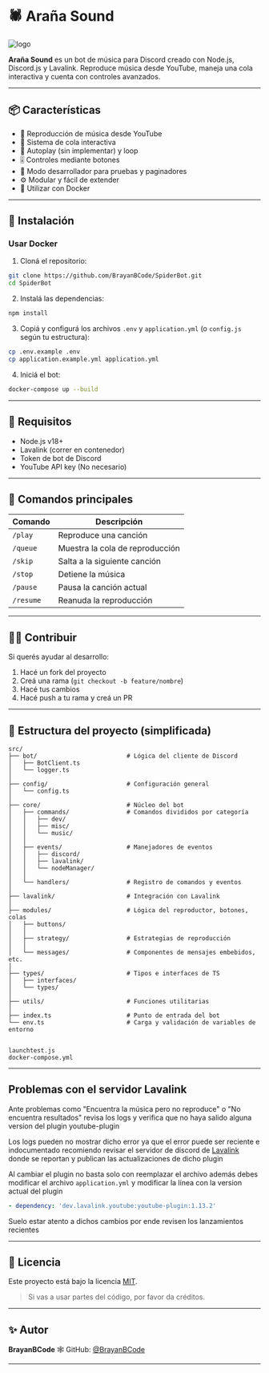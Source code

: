 # 🕷️ Araña Sound

![logo](https://github.com/BrayanBCode/SpiderBot/assets/134159765/527b4a22-a501-4ba1-b2bf-d7eefd0e9fa4)

**Araña Sound** es un bot de música para Discord creado con Node.js, Discord.js y Lavalink. Reproduce música desde YouTube, maneja una cola interactiva y cuenta con controles avanzados.

---

## 📦 Características

- 🎵 Reproducción de música desde YouTube
- 📃 Sistema de cola interactiva
- 🔄 Autoplay (sin implementar) y loop
- 🎚️ Controles mediante botones
- 🧪 Modo desarrollador para pruebas y paginadores
- ⚙️ Modular y fácil de extender
- 🐳 Utilizar con Docker

---

## 🚀 Instalación

### Usar Docker

1. Cloná el repositorio:

```bash
git clone https://github.com/BrayanBCode/SpiderBot.git
cd SpiderBot
```

2. Instalá las dependencias:

```bash
npm install
```

3. Copiá y configurá los archivos `.env` y `application.yml` (o `config.js` según tu estructura):

```bash
cp .env.example .env
cp application.example.yml application.yml
```

4. Iniciá el bot:

```bash
docker-compose up --build
```

---

## 🧰 Requisitos

- Node.js v18+
- Lavalink (correr en contenedor)
- Token de bot de Discord
- YouTube API key (No necesario)

---

## 🧪 Comandos principales

| Comando   | Descripción                     |
| --------- | ------------------------------- |
| `/play`   | Reproduce una canción           |
| `/queue`  | Muestra la cola de reproducción |
| `/skip`   | Salta a la siguiente canción    |
| `/stop`   | Detiene la música               |
| `/pause`  | Pausa la canción actual         |
| `/resume` | Reanuda la reproducción         |

---

## 🧑‍💻 Contribuir

Si querés ayudar al desarrollo:

1. Hacé un fork del proyecto
2. Creá una rama (`git checkout -b feature/nombre`)
3. Hacé tus cambios
4. Hacé push a tu rama y creá un PR

---

## 📂 Estructura del proyecto (simplificada)

```
src/
├── bot/                         # Lógica del cliente de Discord
│   ├── BotClient.ts
│   └── logger.ts
│
├── config/                      # Configuración general
│   └── config.ts
│
├── core/                        # Núcleo del bot
│   ├── commands/                # Comandos divididos por categoría
│   │   ├── dev/
│   │   ├── misc/
│   │   └── music/
│   │
│   ├── events/                  # Manejadores de eventos
│   │   ├── discord/
│   │   ├── lavalink/
│   │   └── nodeManager/
│   │
│   └── handlers/                # Registro de comandos y eventos
│
├── lavalink/                    # Integración con Lavalink
│
├── modules/                     # Lógica del reproductor, botones, colas
│   ├── buttons/
│   │
│   ├── strategy/                # Estrategias de reproducción
│   │
│   └── messages/                # Componentes de mensajes embebidos, etc.
│
├── types/                       # Tipos e interfaces de TS
│   ├── interfaces/
│   └── types/
│
├── utils/                       # Funciones utilitarias
│
├── index.ts                     # Punto de entrada del bot
└── env.ts                       # Carga y validación de variables de entorno


launchtest.js
docker-compose.yml
```

---

## Problemas con el servidor Lavalink

Ante problemas como "Encuentra la música pero no reproduce" o "No encuentra resultados" revisa los logs y verifica que no haya salido alguna version del plugin youtube-plugin

Los logs pueden no mostrar dicho error ya que el error puede ser reciente e indocumentado recomiendo revisar el servidor de discord de [Lavalink](https://discord.gg/7mZuAGQdBH) donde se reportan y publican las actualizaciones de dicho plugin

Al cambiar el plugin no basta solo con reemplazar el archivo además debes modificar el archivo `application.yml` y modificar la línea con la version actual del plugin

```yml
- dependency: 'dev.lavalink.youtube:youtube-plugin:1.13.2'
```

Suelo estar atento a dichos cambios por ende revisen los lanzamientos recientes

---

## 📄 Licencia

Este proyecto está bajo la licencia [MIT](LICENSE).

> Si vas a usar partes del código, por favor da créditos.

---

## ✨ Autor

**BrayanBCode**
🕸️ GitHub: [@BrayanBCode](https://github.com/BrayanBCode)

---
